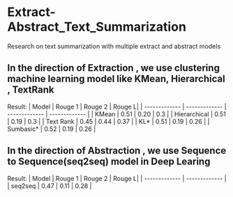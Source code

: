 # Extract-Abstract_Text_Summarization
Research on text summarization with multiple extract and abstract models
## In the direction of Extraction , we use clustering machine learning model like KMean, Hierarchical , TextRank
Result: 
| Model  | Rouge 1 | Rouge 2 | Rouge L|
| ------------- | ------------- | ------------- | ------------- |
| KMean  | 0.51  | 0.20 | 0.3 |
| Hierarchical  | 0.51 | 0.19 | 0.3 |
| Text Rank | 0.45 | 0.44 | 0.37 |
| KL* | 0.51 | 0.19 | 0.26 |
| Sumbasic* | 0.52 | 0.19 | 0.26 |

## In the direction of Abstraction , we use Sequence to Sequence(seq2seq) model in Deep Learing 

Result: 
| Model  | Rouge 1 | Rouge 2 | Rouge L|
| ------------- | ------------- |
| seq2seq  | 0.47  | 0.11 | 0.28 |
